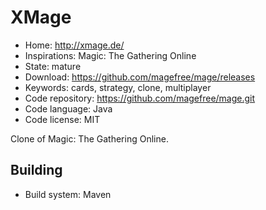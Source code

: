 # XMage

- Home: http://xmage.de/
- Inspirations: Magic: The Gathering Online
- State: mature
- Download: https://github.com/magefree/mage/releases
- Keywords: cards, strategy, clone, multiplayer
- Code repository: https://github.com/magefree/mage.git
- Code language: Java
- Code license: MIT

Clone of Magic: The Gathering Online.

## Building

- Build system: Maven
